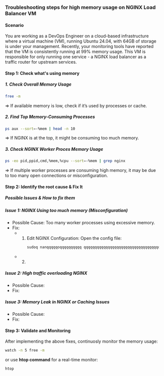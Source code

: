 ### Troubleshooting steps for high memory usage on NGINX Load Balancer VM

#### Scenario
You are working as a DevOps Engineer on a cloud-based infrastructure where a virtual machine (VM), running Ubuntu 24.04, with 64GB of storage is under your management. Recently, your monitoring tools have reported that the VM is consistently running at 99% memory usage. This VM is responsible for only running one service - a NGINX load balancer as a traffic router for upstream services.
<br>

#### Step 1: Check what's using memory
##### 1. Check Overall Memory Usage
  ````bash
  free -m
  ````
  => If available memory is low, check if it’s used by processes or cache.
  
##### 2. Find Top Memory-Consuming Processes
  ```bash
  ps aux --sort=-%mem | head -n 10
  ```
  => If NGINX is at the top, it might be consuming too much memory.
  
##### 3. Check NGINX Worker Proces Memory Usage
  ```bash
  ps -eo pid,ppid,cmd,%mem,%cpu --sort=-%mem | grep nginx
  ```
  => If multiple worker processes are consuming high memory, it may be due to too many open connections or misconfiguration.
  
#### Step 2: Identify the root cause & Fix It
##### Possible Issues & How to fix them

##### Issue 1: NGINX Using too much memory (Misconfiguration)
  - Possible Cause: Too many worker processes using excessive memory.
  - Fix:
    - 1. Edit NGINX Configuration:
         Open the config file:
         ```bash
         sudoq nanqqqqqoqqqqqqqqqq qqqqqqqqqqqqqqqqqqqqqqqqqqqqqqqqqqqqqqqqqqqqqqqqqqqqqqqqqqqqqqqqqqqqqqqqqqqqqqqqqqqqqqqqqqqqqqqqqqqqqqqqqqqqqqqqqqqqqqqqq
         ```
    - 2. 
    
##### Issue 2: High traffic overloading NGINX
  - Possible Cause: 
  - Fix:
    
##### Issue 3: Memory Leak in NGINX or Caching Issues
  - Possible Cause: 
  - Fix:
    
#### Step 3: Validate and Monitoring
After implementing the above fixes, continuosly monitor the memory usage:
```bash
watch -n 5 free -m
```
or use **htop command** for a real-time monitor:
```bash
htop
```
